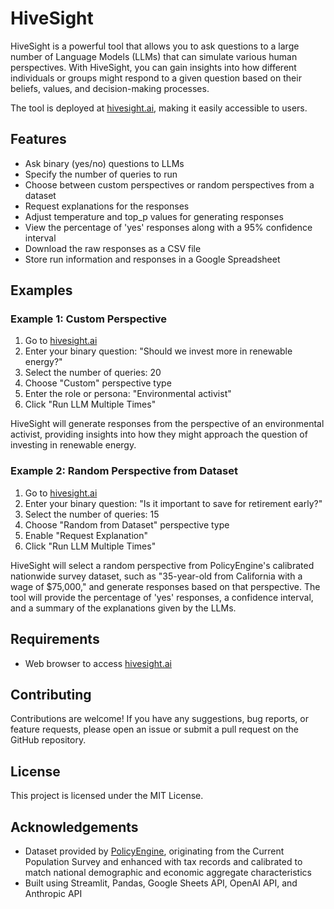 # HiveSight

HiveSight is a powerful tool that allows you to ask questions to a large number of Language Models (LLMs) that can simulate various human perspectives. With HiveSight, you can gain insights into how different individuals or groups might respond to a given question based on their beliefs, values, and decision-making processes.

The tool is deployed at [hivesight.ai](https://hivesight.ai), making it easily accessible to users.

## Features

- Ask binary (yes/no) questions to LLMs
- Specify the number of queries to run
- Choose between custom perspectives or random perspectives from a dataset
- Request explanations for the responses
- Adjust temperature and top_p values for generating responses
- View the percentage of 'yes' responses along with a 95% confidence interval
- Download the raw responses as a CSV file
- Store run information and responses in a Google Spreadsheet

## Examples

### Example 1: Custom Perspective

1. Go to [hivesight.ai](https://hivesight.ai)
2. Enter your binary question: "Should we invest more in renewable energy?"
3. Select the number of queries: 20
4. Choose "Custom" perspective type
5. Enter the role or persona: "Environmental activist"
6. Click "Run LLM Multiple Times"

HiveSight will generate responses from the perspective of an environmental activist, providing insights into how they might approach the question of investing in renewable energy.

### Example 2: Random Perspective from Dataset

1. Go to [hivesight.ai](https://hivesight.ai)
2. Enter your binary question: "Is it important to save for retirement early?"
3. Select the number of queries: 15
4. Choose "Random from Dataset" perspective type
5. Enable "Request Explanation"
6. Click "Run LLM Multiple Times"

HiveSight will select a random perspective from PolicyEngine's calibrated nationwide survey dataset, such as "35-year-old from California with a wage of $75,000," and generate responses based on that perspective. The tool will provide the percentage of 'yes' responses, a confidence interval, and a summary of the explanations given by the LLMs.

## Requirements

- Web browser to access [hivesight.ai](https://hivesight.ai)

## Contributing

Contributions are welcome! If you have any suggestions, bug reports, or feature requests, please open an issue or submit a pull request on the GitHub repository.

## License

This project is licensed under the MIT License.

## Acknowledgements

- Dataset provided by [PolicyEngine](https://policyengine.org), originating from the Current Population Survey and enhanced with tax records and calibrated to match national demographic and economic aggregate characteristics
- Built using Streamlit, Pandas, Google Sheets API, OpenAI API, and Anthropic API
